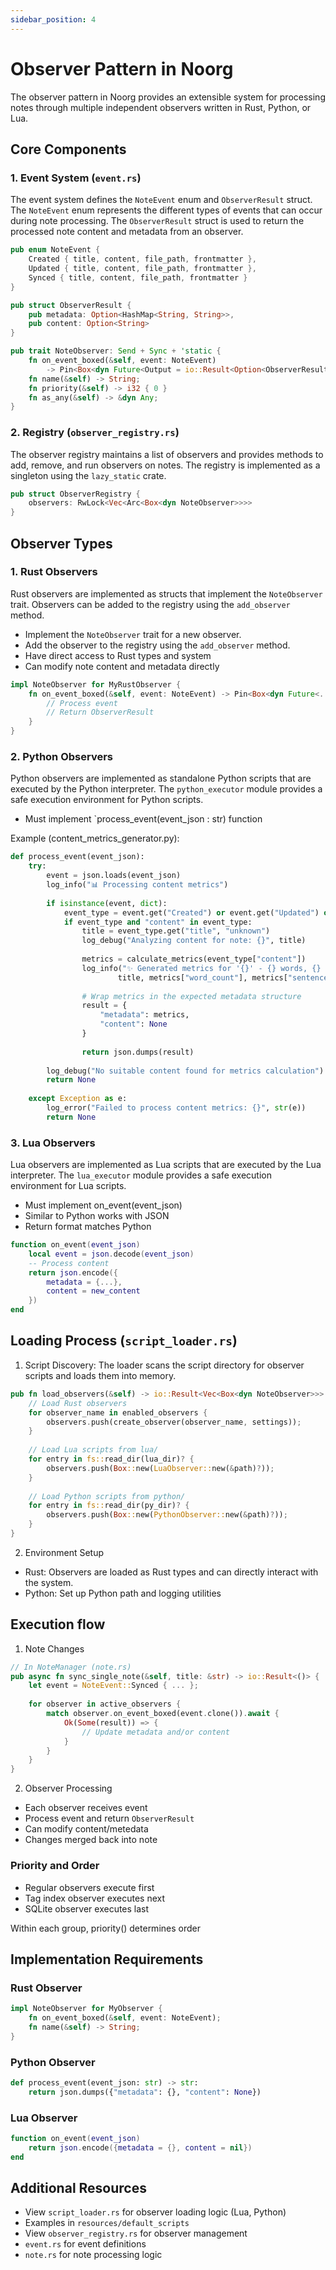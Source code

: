 ```yaml
---
sidebar_position: 4
---
```


# Observer Pattern in Noorg

The observer pattern in Noorg provides an extensible system for processing notes through multiple independent observers written in Rust, Python, or Lua.

## Core Components

### 1. Event System (`event.rs`)

The event system defines the `NoteEvent` enum and `ObserverResult` struct. The `NoteEvent` enum represents the different types of events that can occur during note processing. The `ObserverResult` struct is used to return the processed note content and metadata from an observer.
```rust
pub enum NoteEvent {
    Created { title, content, file_path, frontmatter },
    Updated { title, content, file_path, frontmatter },
    Synced { title, content, file_path, frontmatter }
}

pub struct ObserverResult {
    pub metadata: Option<HashMap<String, String>>,
    pub content: Option<String>
}

pub trait NoteObserver: Send + Sync + 'static {
    fn on_event_boxed(&self, event: NoteEvent) 
        -> Pin<Box<dyn Future<Output = io::Result<Option<ObserverResult>>>>>;
    fn name(&self) -> String;
    fn priority(&self) -> i32 { 0 }
    fn as_any(&self) -> &dyn Any;
}
```

### 2. Registry (`observer_registry.rs`)
The observer registry maintains a list of observers and provides methods to add, remove, and run observers on notes. The registry is implemented as a singleton using the `lazy_static` crate.

```rust
pub struct ObserverRegistry {
    observers: RwLock<Vec<Arc<Box<dyn NoteObserver>>>>
}
``` 
## Observer Types

### 1. Rust Observers
Rust observers are implemented as structs that implement the `NoteObserver` trait. Observers can be added to the registry using the `add_observer` method.

- Implement the `NoteObserver` trait for a new observer.
- Add the observer to the registry using the `add_observer` method.
- Have direct access to Rust types and system
- Can modify note content and metadata directly

```rust
impl NoteObserver for MyRustObserver {
    fn on_event_boxed(&self, event: NoteEvent) -> Pin<Box<dyn Future<...>>> {
        // Process event
        // Return ObserverResult
    }
}
```


### 2. Python Observers
Python observers are implemented as standalone Python scripts that are executed by the Python interpreter. The `python_executor` module provides a safe execution environment for Python scripts.

- Must implement `process_event(event_json : str) function

Example (content_metrics_generator.py):
```python
def process_event(event_json):
    try:
        event = json.loads(event_json)
        log_info("📊 Processing content metrics")
        
        if isinstance(event, dict):
            event_type = event.get("Created") or event.get("Updated") or event.get("Synced")
            if event_type and "content" in event_type:
                title = event_type.get("title", "unknown")
                log_debug("Analyzing content for note: {}", title)
                
                metrics = calculate_metrics(event_type["content"])
                log_info("✨ Generated metrics for '{}' - {} words, {} sentences", 
                        title, metrics["word_count"], metrics["sentence_count"])
                
                # Wrap metrics in the expected metadata structure
                result = {
                    "metadata": metrics,
                    "content": None
                }
                
                return json.dumps(result)
        
        log_debug("No suitable content found for metrics calculation")
        return None
            
    except Exception as e:
        log_error("Failed to process content metrics: {}", str(e))
        return None 
```

### 3. Lua Observers
Lua observers are implemented as Lua scripts that are executed by the Lua interpreter. The `lua_executor` module provides a safe execution environment for Lua scripts.

- Must implement on_event(event_json)
- Similar to Python works with JSON
- Return format matches Python

```lua
function on_event(event_json)
    local event = json.decode(event_json)
    -- Process content
    return json.encode({
        metadata = {...},
        content = new_content
    })
end
``` 

## Loading Process (`script_loader.rs`)

1. Script Discovery: The loader scans the script directory for observer scripts and loads them into memory.

```rust
pub fn load_observers(&self) -> io::Result<Vec<Box<dyn NoteObserver>>> {
    // Load Rust observers
    for observer_name in enabled_observers {
        observers.push(create_observer(observer_name, settings));
    }
    
    // Load Lua scripts from lua/
    for entry in fs::read_dir(lua_dir)? {
        observers.push(Box::new(LuaObserver::new(&path)?));
    }
    
    // Load Python scripts from python/
    for entry in fs::read_dir(py_dir)? {
        observers.push(Box::new(PythonObserver::new(&path)?));
    }
}
``` 

2. Environment Setup
- Rust: Observers are loaded as Rust types and can directly interact with the system.
- Python: Set up Python path and logging utilities


## Execution flow

1. Note Changes

```rust
// In NoteManager (note.rs)
pub async fn sync_single_note(&self, title: &str) -> io::Result<()> {
    let event = NoteEvent::Synced { ... };
    
    for observer in active_observers {
        match observer.on_event_boxed(event.clone()).await {
            Ok(Some(result)) => {
                // Update metadata and/or content
            }
        }
    }
}
```

2. Observer Processing

- Each observer receives event
- Process event and return `ObserverResult`
- Can modify content/metedata
- Changes merged back into note


### Priority and Order
- Regular observers execute first
- Tag index observer executes next
- SQLite observer executes last

Within each group, priority() determines order

## Implementation Requirements

### Rust Observer
```rust
impl NoteObserver for MyObserver {
    fn on_event_boxed(&self, event: NoteEvent);
    fn name(&self) -> String;
}
```

### Python Observer
```python
def process_event(event_json: str) -> str:
    return json.dumps({"metadata": {}, "content": None})
```

### Lua Observer
```lua
function on_event(event_json)
    return json.encode({metadata = {}, content = nil})
end
```

## Additional Resources
- View `script_loader.rs` for observer loading logic (Lua, Python)
- Examples in `resources/default_scripts`
- View `observer_registry.rs` for observer management
- `event.rs` for event definitions
- `note.rs` for note processing logic

